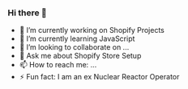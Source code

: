 ### Hi there 👋


- 🔭 I’m currently working on Shopify Projects
- 🌱 I’m currently learning JavaScript
- 👯 I’m looking to collaborate on ...
- 💬 Ask me about Shopify Store Setup
- 📫 How to reach me: ...
- ⚡ Fun fact: I am an ex Nuclear Reactor Operator

